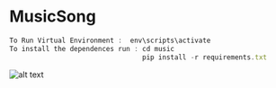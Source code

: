 # MusicSong #
``` javascript 
To Run Virtual Environment :  env\scripts\activate
To install the dependences run : cd music 
                                 pip install -r requirements.txt
```
![alt text](http://url/to/Website.png)
